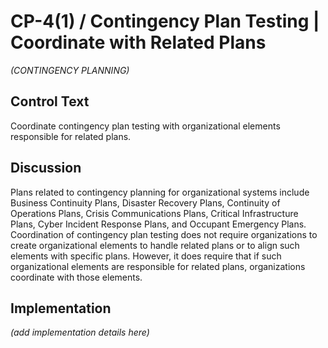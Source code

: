 # CP-4(1) / Contingency Plan Testing | Coordinate with Related Plans

_(CONTINGENCY PLANNING)_

## Control Text

Coordinate contingency plan testing with organizational elements responsible for related plans.

## Discussion

Plans related to contingency planning for organizational systems include Business Continuity Plans, Disaster Recovery Plans, Continuity of Operations Plans, Crisis Communications Plans, Critical Infrastructure Plans, Cyber Incident Response Plans, and Occupant Emergency Plans. Coordination of contingency plan testing does not require organizations to create organizational elements to handle related plans or to align such elements with specific plans. However, it does require that if such organizational elements are responsible for related plans, organizations coordinate with those elements.

## Implementation

_(add implementation details here)_